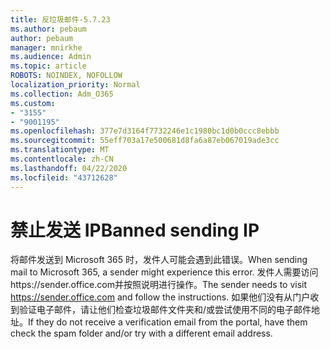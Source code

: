 ```yaml
---
title: 反垃圾邮件-5.7.23
ms.author: pebaum
author: pebaum
manager: mnirkhe
ms.audience: Admin
ms.topic: article
ROBOTS: NOINDEX, NOFOLLOW
localization_priority: Normal
ms.collection: Adm_O365
ms.custom:
- "3155"
- "9001195"
ms.openlocfilehash: 377e7d3164f7732246e1c1980bc1d0b0ccc8ebbb
ms.sourcegitcommit: 55eff703a17e500681d8fa6a87eb067019ade3cc
ms.translationtype: MT
ms.contentlocale: zh-CN
ms.lasthandoff: 04/22/2020
ms.locfileid: "43712628"
---
```

# <a name="banned-sending-ip"></a><span data-ttu-id="a2e5f-102">禁止发送 IP</span><span class="sxs-lookup"><span data-stu-id="a2e5f-102">Banned sending IP</span></span>

<span data-ttu-id="a2e5f-103">将邮件发送到 Microsoft 365 时，发件人可能会遇到此错误。</span><span class="sxs-lookup"><span data-stu-id="a2e5f-103">When sending mail to Microsoft 365, a sender might experience this error.</span></span> <span data-ttu-id="a2e5f-104">发件人需要访问https://sender.office.com并按照说明进行操作。</span><span class="sxs-lookup"><span data-stu-id="a2e5f-104">The sender needs to visit https://sender.office.com and follow the instructions.</span></span>  <span data-ttu-id="a2e5f-105">如果他们没有从门户收到验证电子邮件，请让他们检查垃圾邮件文件夹和/或尝试使用不同的电子邮件地址。</span><span class="sxs-lookup"><span data-stu-id="a2e5f-105">If they do not receive a verification email from the portal, have them check the spam folder and/or try with a different email address.</span></span>
